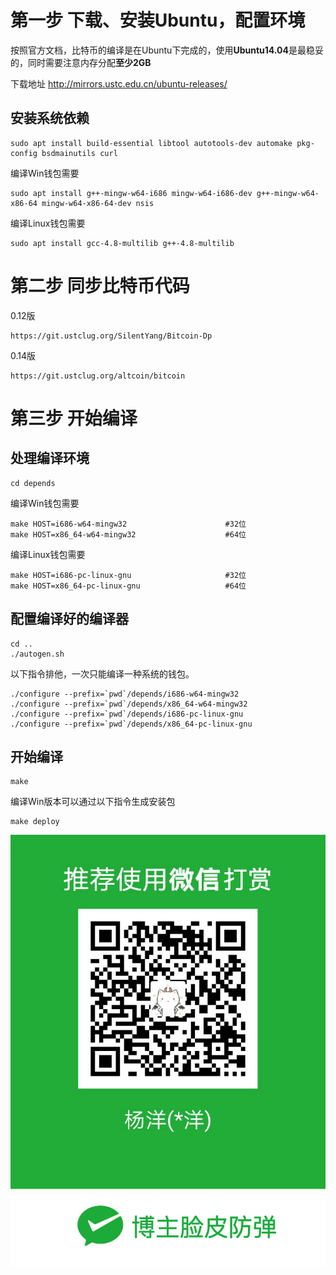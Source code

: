 # 第一步 下载、安装Ubuntu，配置环境

按照官方文档，比特币的编译是在Ubuntu下完成的，使用**Ubuntu14.04**是最稳妥的，同时需要注意内存分配**至少2GB**

下载地址 http://mirrors.ustc.edu.cn/ubuntu-releases/
## 安装系统依赖

    sudo apt install build-essential libtool autotools-dev automake pkg-config bsdmainutils curl
编译Win钱包需要
    
    sudo apt install g++-mingw-w64-i686 mingw-w64-i686-dev g++-mingw-w64-x86-64 mingw-w64-x86-64-dev nsis
编译Linux钱包需要
    
    sudo apt install gcc-4.8-multilib g++-4.8-multilib
# 第二步 同步比特币代码
0.12版
    
    https://git.ustclug.org/SilentYang/Bitcoin-Dp
0.14版
    
    https://git.ustclug.org/altcoin/bitcoin
# 第三步 开始编译
## 处理编译环境

    cd depends
编译Win钱包需要
    
    make HOST=i686-w64-mingw32                      #32位
    make HOST=x86_64-w64-mingw32                    #64位
编译Linux钱包需要
    
    make HOST=i686-pc-linux-gnu                     #32位
    make HOST=x86_64-pc-linux-gnu                   #64位
## 配置编译好的编译器

    cd ..
    ./autogen.sh
以下指令排他，一次只能编译一种系统的钱包。

    ./configure --prefix=`pwd`/depends/i686-w64-mingw32
    ./configure --prefix=`pwd`/depends/x86_64-w64-mingw32
    ./configure --prefix=`pwd`/depends/i686-pc-linux-gnu
    ./configure --prefix=`pwd`/depends/x86_64-pc-linux-gnu
## 开始编译
    
    make

编译Win版本可以通过以下指令生成安装包

    make deploy

![打赏我](donate.jpg)